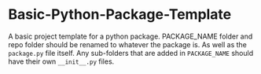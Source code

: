 # Basic-Python-Package-Template

A basic project template for a python package. PACKAGE_NAME folder and repo folder should be renamed to whatever the package is. As well as the `package.py` file itself. Any sub-folders that are added in `PACKAGE_NAME` should have their own `__init__.py` files.
